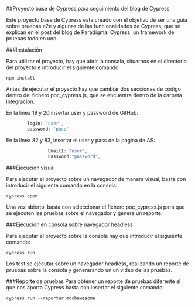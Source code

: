 ##Proyecto base de Cypress para seguimiento del blog de Cypress

Este proyecto base de Cypress esta creado con el objetivo de ser una guía sobre pruebas e2e y algunas de las 
funcionalidades de Cypress, que se explican en el post del blog de Paradigma: Cypress, un framework de pruebas todo en uno.

###Instalación

Para utilizar el proyecto, hay que abrir la consola, situarnos en el directorio del proyecto e introducir el siguiente comando.

```console
npm install
```
Antes de ejecutar el proyecto hay que cambiar dos secciones de código dentro del fichero poc_cypress.js, que se encuentra dentro
de la carpeta integración.

En la linea 19 y 20 insertar user y password de GitHub:
```javascript
        login: 'user',
        password: 'pass'
```

En la línea 82 y 83, insertar el user y pass de la página de AS:
```javascript
                Email1: "user",
                Password:"password",
```

###Ejecución visual
 
Para ejecutar el proyecto sobre un navegador de manera visual, basta con introducir el siguiente comando en la consola:

```console
cypress open
```

Una vez abierto, basta con seleccionar el fichero poc_cypress.js para que se ejecuten las pruebas sobre el navegador
y genere un reporte.

###Ejecución en consola sobre navegador headless

Para ejecutar el proyecto sobre la consola hay que introducir el siguiente comando:

```console
cypress run
```

Los test se ejecutar sobre un navegador headless, realizando un reporte de pruebas sobre la consola y generarando un
un video de las pruebas.

###Reporte de pruebas
Para obtener un reporte de pruebas diferente al que nos aporta Cypress basta con insertar el siguiente comando:

```console
cypress run --reporter mochawesome
```


